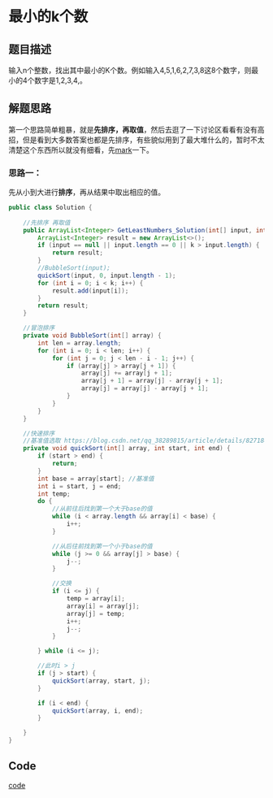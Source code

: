 # 最小的k个数

## 题目描述
输入n个整数，找出其中最小的K个数。例如输入4,5,1,6,2,7,3,8这8个数字，则最小的4个数字是1,2,3,4,。
## 解题思路
第一个思路简单粗暴，就是**先排序，再取值**，然后去逛了一下讨论区看看有没有高招，但是看到大多数答案也都是先排序，有些貌似用到了最大堆什么的，暂时不太清楚这个东西所以就没有细看，先[mark](https://www.nowcoder.com/questionTerminal/6a296eb82cf844ca8539b57c23e6e9bf?f=discussion)一下。
### 思路一：
先从小到大进行**排序**，再从结果中取出相应的值。
```java
public class Solution {
    
    //先排序 再取值
    public ArrayList<Integer> GetLeastNumbers_Solution(int[] input, int k) {
        ArrayList<Integer> result = new ArrayList<>();
        if (input == null || input.length == 0 || k > input.length) {
            return result;
        }
        //BubbleSort(input);
        quickSort(input, 0, input.length - 1);
        for (int i = 0; i < k; i++) {
            result.add(input[i]);
        }
        return result;
    }

    //冒泡排序
    private void BubbleSort(int[] array) {
        int len = array.length;
        for (int i = 0; i < len; i++) {
            for (int j = 0; j < len - i - 1; j++) {
                if (array[j] > array[j + 1]) {
                    array[j] += array[j + 1];
                    array[j + 1] = array[j] - array[j + 1];
                    array[j] = array[j] - array[j + 1];
                }
            }
        }
    }

    //快速排序
    //基准值选取 https://blog.csdn.net/qq_38289815/article/details/82718428
    private void quickSort(int[] array, int start, int end) {
        if (start > end) {
            return;
        }
        int base = array[start]; //基准值
        int i = start, j = end;
        int temp;
        do {
            //从前往后找到第一个大于base的值
            while (i < array.length && array[i] < base) {
                i++;
            }

            //从后往前找到第一个小于base的值
            while (j >= 0 && array[j] > base) {
                j--;
            }

            //交换
            if (i <= j) {
                temp = array[i];
                array[i] = array[j];
                array[j] = temp;
                i++;
                j--;
            }

        } while (i <= j);

        //此时i > j
        if (j > start) {
            quickSort(array, start, j);
        }

        if (i < end) {
            quickSort(array, i, end);
        }

    }
}
```


## Code
[code](../code/Test29.java)<br/>


